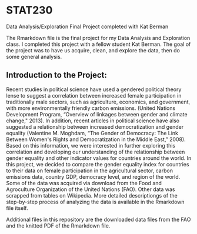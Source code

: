 # STAT230
Data Analysis/Exploration Final Project completed with Kat Berman

The Rmarkdown file is the final project for my Data Analysis and Exploration class. I completed this project with a fellow student Kat Berman. The goal of the project was to have us acquire, clean, and explore the data, then do some general analysis.

## Introduction to the Project:
Recent studies in political science have used a gendered political theory lense to suggest a correlation between increased female participation in traditionally male sectors, such as agriculture, economics, and government, with more environmentally friendly carbon emissions. (United Nations Development Program, “Overview of linkages between gender and climate change," 2013).  In addition, recent articles in political science have also suggested a relationship between increased democratization and gender equality (Valentine M. Moghdam, “The Gender of Democracy: The Link Between Women's Rights and Democratization in the Middle East,” 2008).  Based on this information, we were interested in further exploring this correlation and developing our understanding of the relationship between gender equality and other indicator values for countries around the world.  In this project, we decided to compare the gender equality index for countries to their data on female participation in the agricultural sector, carbon emissions data, country GDP, democracy level, and region of the world. Some of the data was acquired via download from the Food and Agroculture Organization of the United Nations (FAO). Other data was scrapped from tables on Wikipedia. More detailed descriptiongs of the step-by-step process of analyzing the data is available in the Rmarkdown file itself.

Additional files in this repository are the downloaded data files from the FAO and the knitted PDF of the Rmarkdown file.
